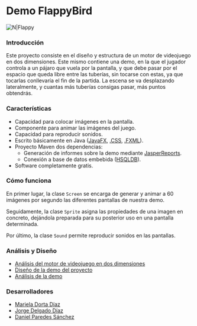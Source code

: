 # **Demo FlappyBird**
![N|Flappy](https://lh3.googleusercontent.com/-ouhhujXyOQU/WpfcSuESjdI/AAAAAAAAAIQ/1EMLrjRf4U4aKEpxfYY79Cjzbarz0qxYwCL0BGAs/w530-d-h217-rw/prueba.gif)

### Introducción

Este proyecto consiste en el diseño y estructura de un motor de videojuego en dos dimensiones. Este mismo contiene una demo, en la que el jugador controla a un pájaro que vuela por la pantalla, y que debe pasar por el espacio que queda libre entre las tuberías, sin tocarse con estas, ya que tocarlas conllevaría el fin de la partida. La escena se va desplazando lateralmente, y cuantas más tuberías consigas pasar, más puntos obtendrás.

### Características

 - Capacidad para colocar imágenes en la pantalla.
 - Componente para animar las imágenes del juego.
 - Capacidad para reproducir sonidos.
 - Escrito básicamente en Java ([JavaFX][javafx], [.CSS][css], [.FXML][fxml]).
 - Proyecto Maven dos dependencias:
    - Generación de informes sobre la demo mediante [JasperReports][jasper].
    - Conexión a base de datos embebida ([HSQLDB][hsql]).
 - Software completamente gratis.


### Cómo funciona

En primer lugar, la clase `Screen` se encarga de generar y animar a 60 imágenes por segundo las diferentes pantallas de nuestra demo.

Seguidamente, la clase `Sprite` asigna las propiedades de una imagen en concreto, dejándola preparada para su posterior uso en una pantalla determinada.

Por último, la clase `Sound` permite reproducir sonidos en las pantallas.

### Análisis y Diseño

 - [Análisis del motor de videojuego en dos dimensiones][ana]
 - [Diseño de la demo del proyecto][dis]
 - [Análisis de la demo][anaDemo]


### Desarrolladores

 - [Mariela Dorta Díaz][mariela]
 - [Jorge Delgado Díaz][jorge]
 - [Daniel Paredes Sánchez][dani]


[mariela]: <https://github.com/marielad>
[jorge]: <https://github.com/JorDelDiaz>
[dani]: <https://github.com/Daniwalls97>
[hsql]: <http://hsqldb.org>
[fxml]: <https://docs.oracle.com/javafx/2/fxml_get_started/why_use_fxml.htm#CHDCHIBE>
[css]: <https://www.w3.org/Style/CSS/>
[javafx]: <https://docs.oracle.com/javase/8/javase-clienttechnologies.htm>
[jasper]: <https://www.jaspersoft.com>
[ana]: <https://github.com/marielad/ProyectoInterfaces/blob/master/doc/Analisis.md>
[dis]: <https://github.com/marielad/ProyectoInterfaces/blob/master/doc/Diseño.md>
[anaDemo]: <https://github.com/marielad/ProyectoInterfaces/blob/master/doc/AnalisisDemo.md>

